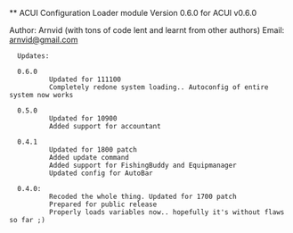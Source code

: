 ** ACUI Configuration Loader module
Version 0.6.0 for ACUI v0.6.0

Author: Arnvid (with tons of code lent and learnt from other authors)
Email: arnvid@gmail.com

      Updates:

      0.6.0
              Updated for 111100
              Completely redone system loading.. Autoconfig of entire system now works

      0.5.0
              Updated for 10900
              Added support for accountant

      0.4.1
              Updated for 1800 patch
              Added update command
              Added support for FishingBuddy and Equipmanager
              Updated config for AutoBar

      0.4.0:
              Recoded the whole thing. Updated for 1700 patch
              Prepared for public release
              Properly loads variables now.. hopefully it's without flaws so far ;)



